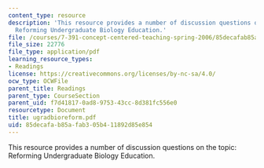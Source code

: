 ```yaml
---
content_type: resource
description: 'This resource provides a number of discussion questions on the topic:
  Reforming Undergraduate Biology Education.'
file: /courses/7-391-concept-centered-teaching-spring-2006/85decafab85afab305b411892d85e854_ugradbioreform.pdf
file_size: 22776
file_type: application/pdf
learning_resource_types:
- Readings
license: https://creativecommons.org/licenses/by-nc-sa/4.0/
ocw_type: OCWFile
parent_title: Readings
parent_type: CourseSection
parent_uid: f7d41817-0ad8-9753-43cc-8d381fc556e0
resourcetype: Document
title: ugradbioreform.pdf
uid: 85decafa-b85a-fab3-05b4-11892d85e854
---
```

This resource provides a number of discussion questions on the topic: Reforming Undergraduate Biology Education.